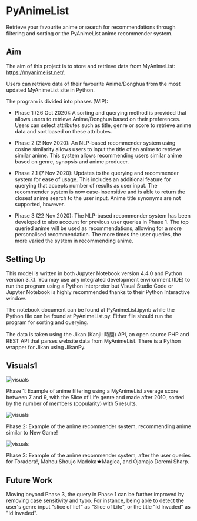 # PyAnimeList
Retrieve your favourite anime or search for recommendations through filtering and sorting or the PyAnimeList anime recommender system.

## Aim
The aim of this project is to store and retrieve data from MyAnimeList: https://myanimelist.net/.

Users can retrieve data of their favourite Anime/Donghua from the most updated MyAnimeList site in Python.

The program is divided into phases (WIP):
* Phase 1 (26 Oct 2020): A sorting and querying method is provided that allows users to retrieve Anime/Donghua based on their preferences. Users can select attributes such as title, genre or score to retrieve anime data and sort based on these attributes.

* Phase 2 (2 Nov 2020): An NLP-based recommender system using cosine similarity allows users to input the title of an anime to retrieve similar anime. This system allows recommending users similar anime based on genre, synopsis and anime producer.

* Phase 2.1 (7 Nov 2020): Updates to the querying and recommender system for ease of usage. This includes an additional feature for querying that accepts number of results as user input. The recommender system is now case-insensitive and is able to return the closest anime search to the user input. Anime title synonyms are not supported, however.

* Phase 3 (22 Nov 2020): The NLP-based recommender system has been developed to also account for previous user queries in Phase 1. The top queried anime will be used as recommendations, allowing for a more personalised recommendation. The more times the user queries, the more varied the system in recommending anime.

## Setting Up
This model is written in both Jupyter Notebook version 4.4.0 and Python version 3.7.1. You may use any integrated development environment (IDE)
to run the program using a Python interpreter but Visual Studio Code or Jupyter Notebook is highly recommended thanks to their Python Interactive window.

The notebook document can be found at PyAnimeList.ipynb while the Python file can be found at PyAnimeList.py. Either file should run the program for sorting
and querying. 

The data is taken using the Jikan (Kanji: 時間) API, an open source PHP and REST API that parses website data from MyAnimeList. There is a Python wrapper for Jikan
using JikanPy.

## Visuals1
![visuals](https://imgur.com/PMzOzlO.jpg)

Phase 1: Example of anime filtering using a MyAnimeList average score between 7 and 9, with the Slice of Life genre and made after 2010, sorted by the number of members (popularity) with 5 results.


![visuals](https://imgur.com/XSh2V5L.jpg)

Phase 2: Example of the anime recommender system, recommending anime similar to New Game!

![visuals](https://imgur.com/ZXw0zdU.jpg)

Phase 3: Example of the anime recommender system, after the user queries for Toradora!, Mahou Shoujo Madoka★Magica, and Ojamajo Doremi Sharp.

## Future Work
Moving beyond Phase 3, the query in Phase 1 can be further improved by removing case sensitivity and typo. For instance, being able to detect the user's genre input "slice of lief" as "Slice of Life", or the title "Id Invaded" as "Id:Invaded".
